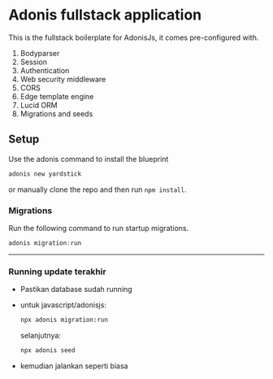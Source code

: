 

# Adonis fullstack application

This is the fullstack boilerplate for AdonisJs, it comes pre-configured with.

1. Bodyparser
2. Session
3. Authentication
4. Web security middleware
5. CORS
6. Edge template engine
7. Lucid ORM
8. Migrations and seeds

## Setup

Use the adonis command to install the blueprint

```bash
adonis new yardstick
```

or manually clone the repo and then run `npm install`.


### Migrations

Run the following command to run startup migrations.

```js
adonis migration:run
```

------

### Running update terakhir

- Pastikan database sudah running

- untuk javascript/adonisjs:

  ```bash
  npx adonis migration:run
  ```

  selanjutnya:

  ```bash
  npx adonis seed
  ```

- kemudian jalankan seperti biasa
